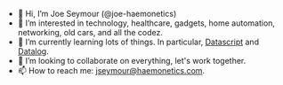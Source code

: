 - 👋 Hi, I’m Joe Seymour (@joe-haemonetics)
- 👀 I’m interested in technology, healthcare, gadgets, home automation, networking, old cars, and all the codez.
- 🌱 I’m currently learning lots of things. In particular, [Datascript](https://github.com/tonsky/datascript) and [Datalog](https://en.wikipedia.org/wiki/Datalog).
- 💞️ I’m looking to collaborate on everything, let's work together.
- 📫 How to reach me: jseymour@haemonetics.com.

<!---
joe-haemonetics/joe-haemonetics is a ✨ special ✨ repository because its `README.md` (this file) appears on your GitHub profile.
You can click the Preview link to take a look at your changes.
--->
